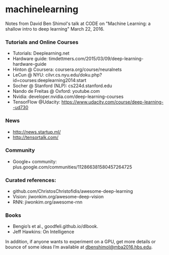 # machinelearning
Notes from David Ben Shimol's talk at CODE on "Machine Learning: a shallow intro to deep learning" March 22, 2016.

### Tutorials and Online Courses
- Tutorials: Deeplearning.net
- Hardware guide: timdettmers.com/2015/03/09/deep-learning-hardware-guide
- Hinton @ Coursera: coursera.org/course/neuralnets
- LeCun @ NYU: cilvr.cs.nyu.edu/doku.php?id=courses:deeplearning2014:start
- Socher @ Stanford (NLP): cs224d.stanford.edu
- Nando de Freitas @ Oxford: youtube.com
- Nvidia: developer.nvidia.com/deep-learning-courses
- TensorFlow @Udacity: https://www.udacity.com/course/deep-learning--ud730

### News
- http://news.startup.ml/
- http://tensortalk.com/

### Community
- Google+ community: plus.google.com/communities/112866381580457264725

### Curated references:
- github.com/ChristosChristofidis/awesome-deep-learning
- Vision: jiwonkim.org/awesome-deep-vision
- RNN: jiwonkim.org/awesome-rnn

### Books
- Bengio’s et al., goodfeli.github.io/dlbook.
- Jeff Hawkins: On Intelligence

In addition, if anyone wants to experiment on a GPU, get more details or bounce of some ideas I’m available at dbenshimol@mba2016.hbs.edu.
